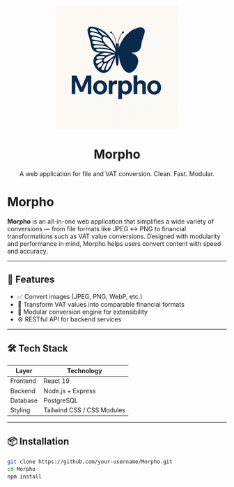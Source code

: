 <p align="center">
  <img src="client/public/morpho-logo.png" alt="Morpho Logo" width="280"/>
</p>

<h1 align="center">Morpho</h1>

<p align="center">
  A web application for file and VAT conversion. Clean. Fast. Modular.
</p>

# Morpho

**Morpho** is an all-in-one web application that simplifies a wide variety of conversions — from file formats like JPEG ↔ PNG to financial transformations such as VAT value conversions. Designed with modularity and performance in mind, Morpho helps users convert content with speed and accuracy.

---

## 🚀 Features

- ✅ Convert images (JPEG, PNG, WebP, etc.)
- 💼 Transform VAT values into comparable financial formats
- 🧰 Modular conversion engine for extensibility
- ⚙️ RESTful API for backend services

---

## 🛠 Tech Stack

| Layer      | Technology       |
|------------|------------------|
| Frontend   | React 19         |
| Backend    | Node.js + Express |
| Database   | PostgreSQL       |
| Styling    | Tailwind CSS / CSS Modules |

---

## 📦 Installation

```bash
git clone https://github.com/your-username/Morpho.git
cd Morpho
npm install
